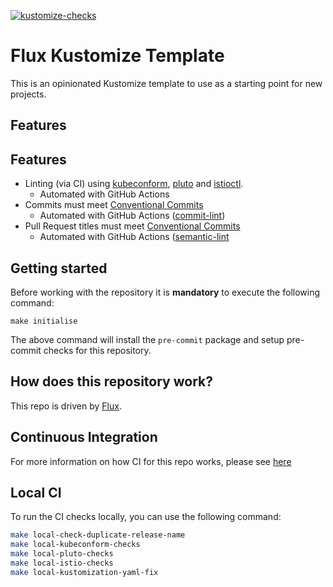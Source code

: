 [![kustomize-checks](https://github.com/swade1987/flux2-kustomize-template/actions/workflows/kustomize-checks.yaml/badge.svg)](https://github.com/swade1987/flux2-kustomize-template/actions/workflows/kustomize-checks.yaml)

# Flux Kustomize Template

This is an opinionated Kustomize template to use as a starting point for new projects.

## Features

## Features

- Linting (via CI) using [kubeconform](https://github.com/yannh/kubeconform), [pluto](https://github.com/FairwindsOps/pluto) and [istioctl](https://istio.io/latest/docs/reference/commands/istioctl/).
    - Automated with GitHub Actions
- Commits must meet [Conventional Commits](https://www.conventionalcommits.org/en/v1.0.0/)
    - Automated with GitHub Actions ([commit-lint](https://github.com/conventional-changelog/commitlint/#what-is-commitlint))
- Pull Request titles must meet [Conventional Commits](https://www.conventionalcommits.org/en/v1.0.0/)
    - Automated with GitHub Actions ([semantic-lint](https://github.com/amannn/action-semantic-pull-request)

## Getting started

Before working with the repository it is **mandatory** to execute the following command:

```
make initialise
```

The above command will install the `pre-commit` package and setup pre-commit checks for this repository.

## How does this repository work?

This repo is driven by [Flux](https://fluxcd.io/).

## Continuous Integration

For more information on how CI for this repo works, please see [here](docs/ci.md)

## Local CI

To run the CI checks locally, you can use the following command:

```bash
make local-check-duplicate-release-name
make local-kubeconform-checks
make local-pluto-checks
make local-istio-checks
make local-kustomization-yaml-fix
```
